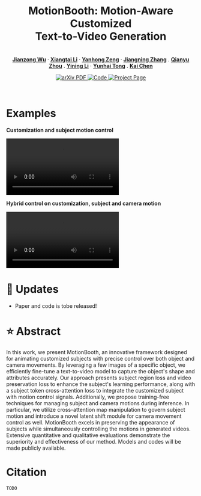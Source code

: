 <br />
<p align="center">
  <h1 align="center">MotionBooth: Motion-Aware Customized <br> Text-to-Video Generation</h1>
  <p align="center">
    <br />
    <a href="https://jianzongwu.github.io/"><strong>Jianzong Wu</strong></a>
    ·
    <a href="https://lxtgh.github.io/"><strong>Xiangtai Li</strong></a>
    ·
    <a href="https://zengyh1900.github.io/"><strong>Yanhong Zeng</strong></a>
    ·
    <a href="https://zhangzjn.github.io/"><strong>Jiangning Zhang</strong></a>
    .
    <a href="https://qianyuzqy.github.io/"><strong>Qianyu Zhou</strong></a>
    .
    <a href="https://github.com/ly015"><strong>Yining Li</strong></a>
    ·
    <a href="https://scholar.google.com/citations?user=T4gqdPkAAAAJ"><strong>Yunhai Tong</strong></a>
    .
    <a href="https://chenkai.site/"><strong>Kai Chen</strong></a>
  </p>

  <p align="center">
    <a href='TODO'>
      <img src='https://img.shields.io/badge/Paper-PDF-green?style=flat&logo=arXiv&logoColor=green' alt='arXiv PDF'>
    </a>
    <a href='TODO'>
      <img src='https://img.shields.io/badge/Github-Code-blue?style=flat&logo=Github' alt='Code'>
    </a>
    <a href='https://jianzongwu.github.io/projects/motionbooth'>
      <img src='https://img.shields.io/badge/Project-Page-blue?style=flat&logo=webpack' alt='Project Page'>
    </a>
  </p>
<br />

# Examples

**Customization and subject motion control**

<div>
    <video controls src="https://github.com/jianzongwu/MotionBooth/blob/main/assets/demo1.mp4" autoplay loop></video>
</div>

**Hybrid control on customization, subject and camera motion**

<div>
    <video controls src="https://github.com/jianzongwu/MotionBooth/blob/main/assets/demo2.mp4" autoplay loop></video>
</div>




# 📢 Updates

- Paper and code is tobe released!

# ⭐ Abstract

In this work, we present MotionBooth, an innovative framework designed for animating customized subjects with precise control over both object and camera movements. By leveraging a few images of a specific object, we efficiently fine-tune a text-to-video model to capture the object's shape and attributes accurately. Our approach presents subject region loss and video preservation loss to enhance the subject's learning performance, along with a subject token cross-attention loss to integrate the customized subject with motion control signals. Additionally, we propose training-free techniques for managing subject and camera motions during inference. In particular, we utilize cross-attention map manipulation to govern subject motion and introduce a novel latent shift module for camera movement control as well. MotionBooth excels in preserving the appearance of subjects while simultaneously controlling the motions in generated videos. Extensive quantitative and qualitative evaluations demonstrate the superiority and effectiveness of our method. Models and codes will be made publicly available.


# Citation

```
TODO
```
